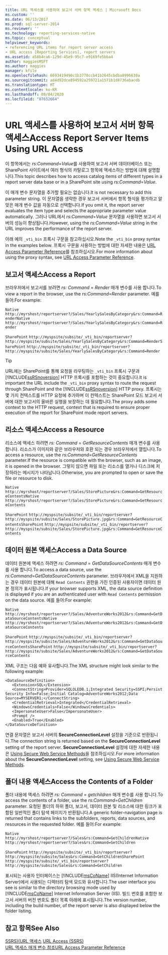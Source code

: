 ```yaml
---
title: URL 액세스를 사용하여 보고서 서버 항목 액세스 | Microsoft Docs
ms.custom: ''
ms.date: 06/13/2017
ms.prod: sql-server-2014
ms.reviewer: ''
ms.technology: reporting-services-native
ms.topic: conceptual
helpviewer_keywords:
- referencing URL items for report server access
- URL access [Reporting Services], report servers
ms.assetid: a58b4ca6-129d-45e9-95c7-e9169fe5bba4
author: maggiesMSFT
ms.author: maggies
manager: kfile
ms.openlocfilehash: 6693419490c1b3770ccb41b2645cbdba8996630a
ms.sourcegitcommit: ad4d92dce894592a259721a1571b1d8736abacdb
ms.translationtype: MT
ms.contentlocale: ko-KR
ms.lasthandoff: 08/04/2020
ms.locfileid: "87652664"
---
```

# <a name="access-report-server-items-using-url-access"></a><span data-ttu-id="ba616-102">URL 액세스를 사용하여 보고서 서버 항목 액세스</span><span class="sxs-lookup"><span data-stu-id="ba616-102">Access Report Server Items Using URL Access</span></span>
  <span data-ttu-id="ba616-103">이 항목에서는 *rs:Command*=*Value*를 사용하여 보고서 서버 데이터베이스 또는 SharePoint 사이트에서 여러 형식의 카탈로그 항목에 액세스하는 방법에 대해 설명합니다.</span><span class="sxs-lookup"><span data-stu-id="ba616-103">This topic describes how to access catalog items of different types in a report server data base or in a SharePoint site using *rs:Command*=*Value*.</span></span>  
  
 <span data-ttu-id="ba616-104">이 매개 변수 문자열을  추가할 필요는 없습니다.</span><span class="sxs-lookup"><span data-stu-id="ba616-104">It is not necessary to add this parameter string.</span></span> <span data-ttu-id="ba616-105">이 문자열을 생략한 경우 보고서 서버에서 항목 형식을 평가하고 알맞은 매개 변수 값을 자동으로 선택합니다.</span><span class="sxs-lookup"><span data-stu-id="ba616-105">If you omit it, the report server evaluates the item type and selects the appropriate parameter value automatically.</span></span> <span data-ttu-id="ba616-106">그러나 URL에서 *rs:Command*=*Value* 문자열을 사용하면 보고서 서버의 성능이 향상됩니다.</span><span class="sxs-lookup"><span data-stu-id="ba616-106">However, using the *rs:Command*=*Value* string in the URL improves the performance of the report server.</span></span>  
  
 <span data-ttu-id="ba616-107">아래 예의 `_vti_bin` 프록시 구문을 참고하십시오.</span><span class="sxs-lookup"><span data-stu-id="ba616-107">Note the `_vti_bin` proxy syntax in the examples below.</span></span> <span data-ttu-id="ba616-108">프록시 구문을 사용하는 방법에 대한 자세한 내용은 [URL Access Parameter Reference](url-access-parameter-reference.md)를 참조하십시오.</span><span class="sxs-lookup"><span data-stu-id="ba616-108">For more information about using the proxy syntax, see [URL Access Parameter Reference](url-access-parameter-reference.md).</span></span>  
  
## <a name="access-a-report"></a><span data-ttu-id="ba616-109">보고서 액세스</span><span class="sxs-lookup"><span data-stu-id="ba616-109">Access a Report</span></span>  
 <span data-ttu-id="ba616-110">브라우저에서 보고서를 보려면 *rs: Command* = *Render* 매개 변수를 사용 합니다.</span><span class="sxs-lookup"><span data-stu-id="ba616-110">To view a report in the browser, use the *rs:Command*=*Render* parameter.</span></span> <span data-ttu-id="ba616-111">예를 들어:</span><span class="sxs-lookup"><span data-stu-id="ba616-111">For example:</span></span>  
  
 <span data-ttu-id="ba616-112">`Native` `http://myrshost/reportserver?/Sales/YearlySalesByCategory&rs:Command=Render`</span><span class="sxs-lookup"><span data-stu-id="ba616-112">`Native` `http://myrshost/reportserver?/Sales/YearlySalesByCategory&rs:Command=Render`</span></span>  
  
 <span data-ttu-id="ba616-113">`SharePoint` `http://myspsite/subsite/_vti_bin/reportserver?http://myspsite/subsite/Sales/YearlySalesByCategory&rs:Command=Render`</span><span class="sxs-lookup"><span data-stu-id="ba616-113">`SharePoint` `http://myspsite/subsite/_vti_bin/reportserver?http://myspsite/subsite/Sales/YearlySalesByCategory&rs:Command=Render`</span></span>  
  
> [!TIP]  
>  <span data-ttu-id="ba616-114">URL에는 SharePoint를 통해 요청을 라우팅하는 `_vti_bin` 프록시 구문과 [!INCLUDE[ssRSnoversion](../includes/ssrsnoversion-md.md)] HTTP 프록시를 포함하는 것이 중요합니다.</span><span class="sxs-lookup"><span data-stu-id="ba616-114">It is important the URL include the `_vti_bin` proxy syntax to route the request through SharePoint and the [!INCLUDE[ssRSnoversion](../includes/ssrsnoversion-md.md)] HTTP proxy.</span></span> <span data-ttu-id="ba616-115">프록시는 몇 가지 컨텍스트를 HTTP 요청에 추가하며 이 컨텍스트는 SharePoint 모드 보고서 서버에 대한 보고서의 올바른 실행을 보장하는 데 필요합니다.</span><span class="sxs-lookup"><span data-stu-id="ba616-115">The proxy adds some context to the HTTP request, context that is required to ensure proper execution of the report for SharePoint mode report servers.</span></span>  
  
## <a name="access-a-resource"></a><span data-ttu-id="ba616-116">리소스 액세스</span><span class="sxs-lookup"><span data-stu-id="ba616-116">Access a Resource</span></span>  
 <span data-ttu-id="ba616-117">리소스에 액세스 하려면 *rs: Command* = *GetResourceContents* 매개 변수를 사용 합니다. 리소스가 이미지와 같은 브라우저와 호환 되는 경우 브라우저에서 열립니다.</span><span class="sxs-lookup"><span data-stu-id="ba616-117">To access a resource, use the *rs:Command*=*GetResourceContents* parameter.If the resource is compatible with the browser, such as an image, it is opened in the browser.</span></span> <span data-ttu-id="ba616-118">그렇지 않으면 파일 또는 리소스를 열거나 디스크에 저장하라는 메시지가 나타납니다.</span><span class="sxs-lookup"><span data-stu-id="ba616-118">Otherwise, you are prompted to open or save the file or resource to disk.</span></span>  
  
 <span data-ttu-id="ba616-119">`Native` `http://myrshost/reportserver?/Sales/StorePicture&rs:Command=GetResourceContents`</span><span class="sxs-lookup"><span data-stu-id="ba616-119">`Native` `http://myrshost/reportserver?/Sales/StorePicture&rs:Command=GetResourceContents`</span></span>  
  
 <span data-ttu-id="ba616-120">`SharePoint` `http://myspsite/subsite/_vti_bin/reportserver?http://myspsite/subsite/Sales/StorePicture.jpg&rs:Command=GetResourceContents`</span><span class="sxs-lookup"><span data-stu-id="ba616-120">`SharePoint` `http://myspsite/subsite/_vti_bin/reportserver?http://myspsite/subsite/Sales/StorePicture.jpg&rs:Command=GetResourceContents`</span></span>  
  
## <a name="access-a-data-source"></a><span data-ttu-id="ba616-121">데이터 원본 액세스</span><span class="sxs-lookup"><span data-stu-id="ba616-121">Access a Data Source</span></span>  
 <span data-ttu-id="ba616-122">데이터 원본에 액세스 하려면 *rs: Command* = *GetDataSourceContents* 매개 변수를 사용 합니다.</span><span class="sxs-lookup"><span data-stu-id="ba616-122">To access a data source, use the *rs:Command*=*GetDataSourceContents* parameter.</span></span> <span data-ttu-id="ba616-123">브라우저에서 XML을 지원하는 경우 데이터 원본에 대해 `Read Contents` 권한을 가진 인증된 사용자이면 데이터 원본 정의가 표시됩니다.</span><span class="sxs-lookup"><span data-stu-id="ba616-123">If your browser supports XML, the data source definition is displayed if you are an authenticated user with `Read Contents` permission on the data source.</span></span> <span data-ttu-id="ba616-124">예를 들어:</span><span class="sxs-lookup"><span data-stu-id="ba616-124">For example:</span></span>  
  
 <span data-ttu-id="ba616-125">`Native` `http://myrshost/reportserver?/Sales/AdventureWorks2012&rs:Command=GetDataSourceContents`</span><span class="sxs-lookup"><span data-stu-id="ba616-125">`Native` `http://myrshost/reportserver?/Sales/AdventureWorks2012&rs:Command=GetDataSourceContents`</span></span>  
  
 <span data-ttu-id="ba616-126">`SharePoint` `http://myspsite/subsite/_vti_bin/reportserver?http://myspsite/subsite/Sales/AdventureWorks2012&rs:Command=GetDataSourceContents`</span><span class="sxs-lookup"><span data-stu-id="ba616-126">`SharePoint` `http://myspsite/subsite/_vti_bin/reportserver?http://myspsite/subsite/Sales/AdventureWorks2012&rs:Command=GetDataSourceContents`</span></span>  
  
 <span data-ttu-id="ba616-127">XML 구조는 다음 예와 유사합니다.</span><span class="sxs-lookup"><span data-stu-id="ba616-127">The XML structure might look similar to the following example:</span></span>  
  
```  
<DataSourceDefinition>  
   <Extension>SQL</Extension>  
   <ConnectString>Provider=SQLOLEDB.1;Integrated Security=SSPI;Persist Security Info=False;Initial Catalog=AdventureWorks2012;Data Source=MYSERVER1;</ConnectString>  
   <CredentialRetrieval>Integrated</CredentialRetrieval>  
   <WindowsCredentials>False</WindowsCredentials>  
   <ImpersonateUser>False</ImpersonateUser>  
   <Prompt />  
   <Enabled>True</Enabled>  
</DataSourceDefinition>  
```  
  
 <span data-ttu-id="ba616-128">연결 문자열은 보고서 서버의 **SecureConnectionLevel** 설정을 기준으로 반환됩니다.</span><span class="sxs-lookup"><span data-stu-id="ba616-128">The connection string is returned based on the **SecureConnectionLevel** setting of the report server.</span></span> <span data-ttu-id="ba616-129">**SecureConnectionLevel** 설정에 대한 자세한 내용은 [Using Secure Web Service Methods](report-server-web-service/net-framework/using-secure-web-service-methods.md)을 참조하십시오.</span><span class="sxs-lookup"><span data-stu-id="ba616-129">For more information about the **SecureConnectionLevel** setting, see [Using Secure Web Service Methods](report-server-web-service/net-framework/using-secure-web-service-methods.md).</span></span>  
  
## <a name="access-the-contents-of-a-folder"></a><span data-ttu-id="ba616-130">폴더 내용 액세스</span><span class="sxs-lookup"><span data-stu-id="ba616-130">Access the Contents of a Folder</span></span>  
 <span data-ttu-id="ba616-131">폴더 내용에 액세스 하려면 *rs: Command* = *getchildren* 매개 변수를 사용 합니다.</span><span class="sxs-lookup"><span data-stu-id="ba616-131">To access the contents of a folder, use the *rs:Command*=*GetChildren* parameter.</span></span> <span data-ttu-id="ba616-132">요청된 폴더의 하위 폴더, 보고서, 데이터 원본 및 리소스에 대한 링크가 포함된 일반적인 폴더 탐색 페이지가 반환됩니다.</span><span class="sxs-lookup"><span data-stu-id="ba616-132">A generic folder-navigation page is returned that contains links to the subfolders, reports, data sources, and resources in the requested folder.</span></span> <span data-ttu-id="ba616-133">예를 들어:</span><span class="sxs-lookup"><span data-stu-id="ba616-133">For example:</span></span>  
  
 <span data-ttu-id="ba616-134">`Native` `http://myrshost/reportserver?/Sales&rs:Command=GetChildren`</span><span class="sxs-lookup"><span data-stu-id="ba616-134">`Native` `http://myrshost/reportserver?/Sales&rs:Command=GetChildren`</span></span>  
  
 <span data-ttu-id="ba616-135">`SharePoint` `http://myspsite/subsite/_vti_bin/reportserver?http://myspsite/subsite/Sales&rs:Command=GetChildren`</span><span class="sxs-lookup"><span data-stu-id="ba616-135">`SharePoint` `http://myspsite/subsite/_vti_bin/reportserver?http://myspsite/subsite/Sales&rs:Command=GetChildren`</span></span>  
  
 <span data-ttu-id="ba616-136">표시되는 사용자 인터페이스는 [!INCLUDE[msCoName](../includes/msconame-md.md)] IIS(Internet Information Server)에서 사용되는 디렉터리 탐색 모드와 유사합니다.</span><span class="sxs-lookup"><span data-stu-id="ba616-136">The user interface you see is similar to the directory browsing mode used by [!INCLUDE[msCoName](../includes/msconame-md.md)] Internet Information Server (IIS).</span></span> <span data-ttu-id="ba616-137">빌드 번호를 포함한 보고서 서버의 버전 번호도 폴더 목록 아래에 표시됩니다.</span><span class="sxs-lookup"><span data-stu-id="ba616-137">The version number, including the build number, of the report server is also displayed below the folder listing.</span></span>  
  
## <a name="see-also"></a><span data-ttu-id="ba616-138">참고 항목</span><span class="sxs-lookup"><span data-stu-id="ba616-138">See Also</span></span>  
 <span data-ttu-id="ba616-139">[SSRS&#41;&#40;URL 액세스](url-access-ssrs.md) </span><span class="sxs-lookup"><span data-stu-id="ba616-139">[URL Access &#40;SSRS&#41;](url-access-ssrs.md) </span></span>  
 [<span data-ttu-id="ba616-140">URL 액세스 매개 변수 참조</span><span class="sxs-lookup"><span data-stu-id="ba616-140">URL Access Parameter Reference</span></span>](url-access-parameter-reference.md)  
  
  
